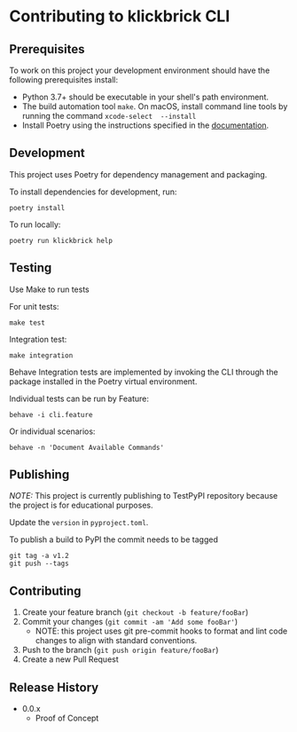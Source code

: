 # Contributing to klickbrick CLI

## Prerequisites
To work on this project your development environment should have the following prerequisites install:

- Python 3.7+ should be executable in your shell's path environment.
- The build automation tool `make`. On macOS, install command line tools by running the command `xcode-select 
  --install`
- Install Poetry using the instructions specified in the [documentation](https://python-poetry.org/docs/#installation).

## Development
This project uses Poetry for dependency management and packaging.

To install dependencies for development, run: 
```
poetry install 
```

To run locally:
```
poetry run klickbrick help
```

## Testing
Use Make to run tests

For unit tests:

```
make test
```

Integration test:
```
make integration
```

Behave Integration tests are implemented by invoking the CLI through the package installed in the Poetry virtual
 environment. 
 
Individual tests can be run by Feature:

`behave -i cli.feature`

Or individual scenarios:

`behave -n 'Document Available Commands'`


## Publishing
*NOTE:* This project is currently publishing to TestPyPI repository because the project is for educational purposes. 

Update the `version` in `pyproject.toml`.

To publish a build to PyPI the commit needs to be tagged

```
git tag -a v1.2
git push --tags
```

## Contributing

1. Create your feature branch (`git checkout -b feature/fooBar`)
1. Commit your changes (`git commit -am 'Add some fooBar'`)
   - NOTE: this project uses git pre-commit hooks to format and lint code changes to align with standard conventions. 
1. Push to the branch (`git push origin feature/fooBar`)
1. Create a new Pull Request


## Release History

* 0.0.x
    * Proof of Concept
